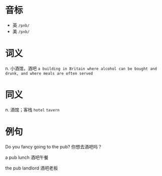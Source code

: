 # 音标

- 英 `/pʌb/`
- 美 `/pʌb/`

# 词义

n. 小酒馆，酒吧
`a building in Britain where alcohol can be bought and drunk, and where meals are often served`

# 同义

n. 酒馆；客栈
`hotel` `tavern`

# 例句

Do you fancy going to the pub?
你想去酒吧吗？

a pub lunch
酒吧午餐

the pub landlord
酒吧老板


